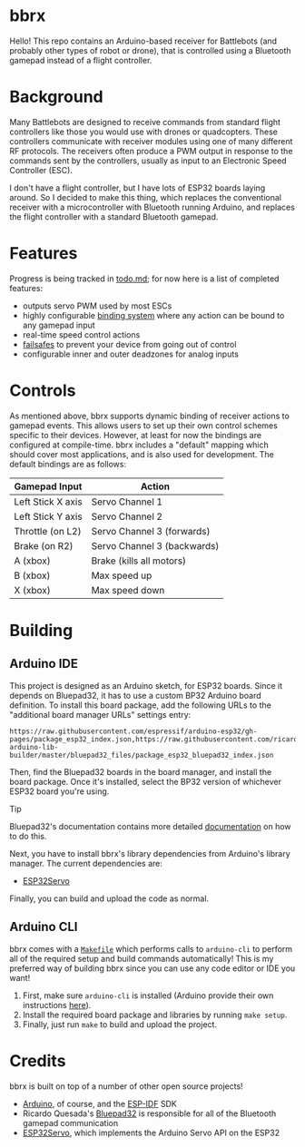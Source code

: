 # bbrx
Hello!  This repo contains an Arduino-based receiver for Battlebots (and probably other types of robot or drone), that is controlled using a Bluetooth gamepad instead of a flight controller.

# Background
Many Battlebots are designed to receive commands from standard flight controllers like those you would use with drones or quadcopters.  These controllers communicate with receiver modules using one of many different RF protocols.  The receivers often produce a PWM output in response to the commands sent by the controllers, usually as input to an Electronic Speed Controller (ESC).

I don't have a flight controller, but I have lots of ESP32 boards laying around.  So I decided to make this thing, which replaces the conventional receiver with a microcontroller with Bluetooth running Arduino, and replaces the flight controller with a standard Bluetooth gamepad.

# Features
Progress is being tracked in [todo.md](./todo.md); for now here is a list of completed features:
- outputs servo PWM used by most ESCs
- highly configurable [binding system](./docs/usage/events.md) where any action can be bound to any gamepad input
- real-time speed control actions
- [failsafes](./docs/usage/failsafes.md) to prevent your device from going out of control
- configurable inner and outer deadzones for analog inputs

# Controls
As mentioned above, bbrx supports dynamic binding of receiver actions to gamepad events.  This allows users to set up their own control schemes specific to their devices.  However, at least for now the bindings are configured at compile-time.  bbrx includes a "default" mapping which should cover most applications, and is also used for development.  The default bindings are as follows:

| Gamepad Input     | Action                      |
|-------------------|-----------------------------|
| Left Stick X axis | Servo Channel 1             |
| Left Stick Y axis | Servo Channel 2             |
| Throttle (on L2)  | Servo Channel 3 (forwards)  |
| Brake (on R2)     | Servo Channel 3 (backwards) |
| A (xbox)          | Brake (kills all motors)    |
| B (xbox)          | Max speed up                |
| X (xbox)          | Max speed down              |

# Building
## Arduino IDE
This project is designed as an Arduino sketch, for ESP32 boards.  Since it depends on Bluepad32, it has to use a custom BP32 Arduino board definition.  To install this board package, add the following URLs to the "additional board manager URLs" settings entry:

```
https://raw.githubusercontent.com/espressif/arduino-esp32/gh-pages/package_esp32_index.json,https://raw.githubusercontent.com/ricardoquesada/esp32-arduino-lib-builder/master/bluepad32_files/package_esp32_bluepad32_index.json
```

Then, find the Bluepad32 boards in the board manager, and install the board package.  Once it's installed, select the BP32 version of whichever ESP32 board you're using.

> [!TIP]
> Bluepad32's documentation contains more detailed [documentation](https://bluepad32.readthedocs.io/en/latest/plat_arduino/) on how to do this.

Next, you have to install bbrx's library dependencies from Arduino's library manager.  The current dependencies are:
- [ESP32Servo](https://github.com/madhephaestus/ESP32Servo)

Finally, you can build and upload the code as normal.

## Arduino CLI
bbrx comes with a [`Makefile`](./Makefile) which performs calls to `arduino-cli` to perform all of the required setup and build commands automatically!  This is my preferred way of building bbrx since you can use any code editor or IDE you want!

1. First, make sure `arduino-cli` is installed (Arduino provide their own instructions [here](https://arduino.github.io/arduino-cli/1.0/installation/)).  
2. Install the required board package and libraries by running `make setup`.  
3. Finally, just run `make` to build and upload the project.

# Credits
bbrx is built on top of a number of other open source projects!
- [Arduino](https://www.arduino.cc/), of course, and the [ESP-IDF](https://github.com/espressif/esp-idf) SDK
- Ricardo Quesada's [Bluepad32](https://github.com/ricardoquesada/bluepad32) is responsible for all of the Bluetooth gamepad communication
- [ESP32Servo](https://github.com/madhephaestus/ESP32Servo), which implements the Arduino Servo API on the ESP32